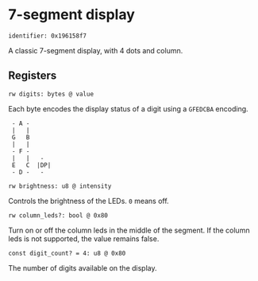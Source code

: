 #  7-segment display

    identifier: 0x196158f7

A classic 7-segment display, with 4 dots and column.

## Registers

    rw digits: bytes @ value

Each byte encodes the display status of a digit using a ``GFEDCBA`` encoding.

```
 - A -
 |   |
 G   B
 |   |
 - F -
 |   |   -
 E   C  |DP|
 - D -   -
```

    rw brightness: u8 @ intensity

Controls the brightness of the LEDs. ``0`` means off.

    rw column_leds?: bool @ 0x80

Turn on or off the column leds in the middle of the segment. If the column leds is not supported, the value remains false.

    const digit_count? = 4: u8 @ 0x80

The number of digits available on the display.
